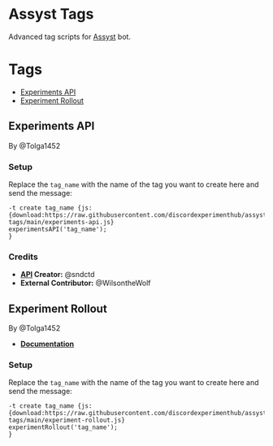 # Assyst Tags

Advanced tag scripts for [Assyst](https://jacher.io/assyst) bot.

# Tags

- [Experiments API](#experiments-api)
- [Experiment Rollout](#experiment-rollout)

## Experiments API

By @Tolga1452

### Setup

Replace the `tag_name` with the name of the tag you want to create here and send the message:

```
-t create tag_name {js:
{download:https://raw.githubusercontent.com/discordexperimenthub/assyst-tags/main/experiments-api.js}
experimentsAPI('tag_name');
}
```

### Credits

- **[API](https://experiments.dscrd.workers.dev) Creator:** @sndctd
- **External Contributor:** @WilsontheWolf

## Experiment Rollout

By @Tolga1452

- [**Documentation**](https://github.com/discordexperimenthub/assyst-tags/docs/experiment-rollout.md)

### Setup

Replace the `tag_name` with the name of the tag you want to create here and send the message:

```
-t create tag_name {js: 
{download:https://raw.githubusercontent.com/discordexperimenthub/assyst-tags/main/experiment-rollout.js} 
experimentRollout('tag_name');
}
```

